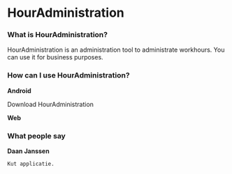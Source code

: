 # HourAdministration

### What is HourAdministration?
HourAdministration is an administration tool to administrate workhours. You can use it for business purposes.

### How can I use HourAdministration?
**Android**

Download HourAdministration

**Web**

### What people say
**Daan Janssen**

`Kut applicatie.`